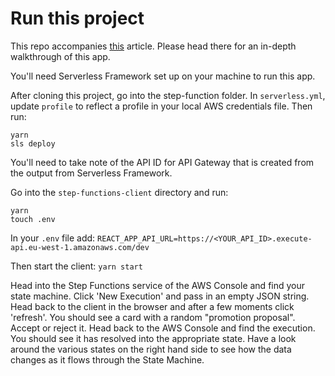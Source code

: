 # Run this project
This repo accompanies [this](https://medium.com/p/46c0a3412fe4) article. Please head there for an in-depth walkthrough of this app. 

You'll need Serverless Framework set up on your machine to run this app. 

After cloning this project, go into the step-function folder. In `serverless.yml`, update `profile` to reflect a profile in your local AWS credentials file. Then run:

    yarn
    sls deploy

You'll need to take note of the API ID for API Gateway that is created from the output from Serverless Framework. 

Go into the `step-functions-client` directory and run:

    yarn
    touch .env
    
In your `.env` file add:
`REACT_APP_API_URL=https://<YOUR_API_ID>.execute-api.eu-west-1.amazonaws.com/dev`

Then start the client:
`yarn start`

Head into the Step Functions service of the AWS Console and find your state machine. Click 'New Execution' and pass in an empty JSON string. 
Head back to the client in the browser and after a few moments click 'refresh'. You should see a card with a random "promotion proposal". Accept or reject it. 
Head back to the AWS Console and find the execution. You should see it has resolved into the appropriate state. Have a look around the various states on the right hand side to see how the data changes as it flows through the State Machine. 
 
